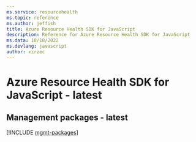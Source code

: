 ```yaml
---
ms.service: resourcehealth
ms.topic: reference
ms.author: jeffish
title: Azure Resource Health SDK for JavaScript
description: Reference for Azure Resource Health SDK for JavaScript
ms.data: 10/18/2022
ms.devlang: javascript
author: xirzec
---
```

# Azure Resource Health SDK for JavaScript - latest

## Management packages - latest
[!INCLUDE [mgmt-packages](resource-health-mgmt-index.md)]